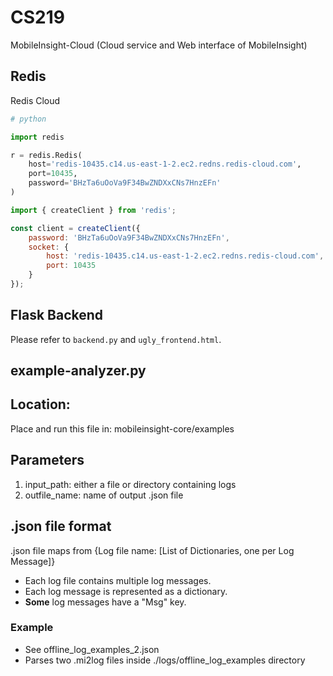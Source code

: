 # CS219

MobileInsight-Cloud (Cloud service and Web interface of MobileInsight)

## Redis

Redis Cloud

```python
# python

import redis

r = redis.Redis(
    host='redis-10435.c14.us-east-1-2.ec2.redns.redis-cloud.com',
    port=10435,
    password='BHzTa6uOoVa9F34BwZNDXxCNs7HnzEFn'
)
```

```js
import { createClient } from 'redis';

const client = createClient({
    password: 'BHzTa6uOoVa9F34BwZNDXxCNs7HnzEFn',
    socket: {
        host: 'redis-10435.c14.us-east-1-2.ec2.redns.redis-cloud.com',
        port: 10435
    }
});
```

## Flask Backend

Please refer to `backend.py` and `ugly_frontend.html`.


## example-analyzer.py

## Location:
Place and run this file in: mobileinsight-core/examples

## Parameters 
1. input_path: either a file or directory containing logs
2. outfile_name: name of output .json file 

## .json file format
.json file maps from {Log file name: [List of Dictionaries, one per Log Message]}

- Each log file contains multiple log messages.
- Each log message is represented as a dictionary. 
- **Some** log messages have a "Msg" key.

### Example
- See offline_log_examples_2.json
- Parses two .mi2log files inside ./logs/offline_log_examples directory

